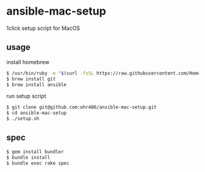 # ansible-mac-setup

1click setup script for MacOS

## usage

install homebrew

```bash
$ /usr/bin/ruby -e "$(curl -fsSL https://raw.githubusercontent.com/Homebrew/install/master/install)"
$ brew install git
$ brew install ansible
```

run setup script

```bash
$ git clone git@github.com:ohr486/ansible-mac-setup.git
$ cd ansible-mac-setup
$ ./setup.sh
```

## spec

```bash
$ gem install bundler
$ bundle install
$ bundle exec rake spec
```
